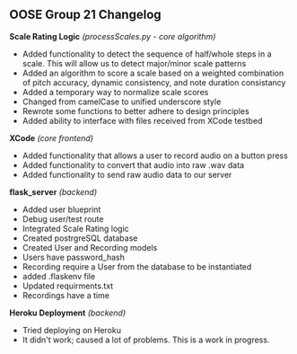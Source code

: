 ## OOSE Group 21 Changelog

**Scale Rating Logic** *(processScales.py - core algorithm)*
  - Added functionality to detect the sequence of half/whole steps in a scale. This will allow us to detect major/minor scale      patterns
  - Added an algorithm to score a scale based on a weighted combination of pitch accuracy, dynamic consistency, and note duration consistancy
  - Added a temporary way to normalize scale scores
  - Changed from camelCase to unified underscore style
  - Rewrote some functions to better adhere to design principles
  - Added ability to interface with files received from XCode testbed

**XCode** *(core frontend)*
  - Added functionality that allows a user to record audio on a button press
  - Added functionality to convert that audio into raw .wav data
  - Added functionality to send raw audio data to our server

**flask_server** *(backend)*
  - Added user blueprint
  - Debug user/test route
  - Integrated Scale Rating logic
  - Created postrgreSQL database
  - Created User and Recording models
  - Users have password_hash
  - Recording require a User from the database to be instantiated
  - added .flaskenv file
  - Updated requirments.txt
  - Recordings have a time 
  
  **Heroku Deployment** *(backend)*
  - Tried deploying on Heroku
  - It didn't work; caused a lot of problems. This is a work in progress.
